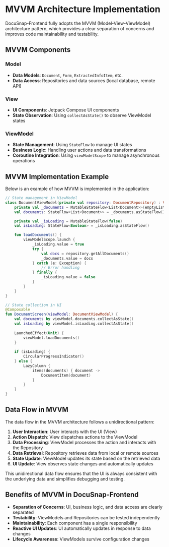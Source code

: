 # MVVM Architecture Implementation

DocuSnap-Frontend fully adopts the MVVM (Model-View-ViewModel) architecture pattern, which provides a clear separation of concerns and improves code maintainability and testability.

## MVVM Components

### Model

- **Data Models**: `Document`, `Form`, `ExtractedInfoItem`, etc.
- **Data Access**: Repositories and data sources (local database, remote API)

### View

- **UI Components**: Jetpack Compose UI components
- **State Observation**: Using `collectAsState()` to observe ViewModel states

### ViewModel

- **State Management**: Using `StateFlow` to manage UI states
- **Business Logic**: Handling user actions and data transformations
- **Coroutine Integration**: Using `viewModelScope` to manage asynchronous operations

## MVVM Implementation Example

Below is an example of how MVVM is implemented in the application:

```kotlin
// State management in ViewModel
class DocumentViewModel(private val repository: DocumentRepository) : ViewModel() {
    private val _documents = MutableStateFlow<List<Document>>(emptyList())
    val documents: StateFlow<List<Document>> = _documents.asStateFlow()

    private val _isLoading = MutableStateFlow(false)
    val isLoading: StateFlow<Boolean> = _isLoading.asStateFlow()

    fun loadDocuments() {
        viewModelScope.launch {
            _isLoading.value = true
            try {
                val docs = repository.getAllDocuments()
                _documents.value = docs
            } catch (e: Exception) {
                // Error handling
            } finally {
                _isLoading.value = false
            }
        }
    }
}

// State collection in UI
@Composable
fun DocumentScreen(viewModel: DocumentViewModel) {
    val documents by viewModel.documents.collectAsState()
    val isLoading by viewModel.isLoading.collectAsState()
    
    LaunchedEffect(Unit) {
        viewModel.loadDocuments()
    }
    
    if (isLoading) {
        CircularProgressIndicator()
    } else {
        LazyColumn {
            items(documents) { document ->
                DocumentItem(document)
            }
        }
    }
}
```

## Data Flow in MVVM

The data flow in the MVVM architecture follows a unidirectional pattern:

1. **User Interaction**: User interacts with the UI (View)
2. **Action Dispatch**: View dispatches actions to the ViewModel
3. **Data Processing**: ViewModel processes the action and interacts with the Repository
4. **Data Retrieval**: Repository retrieves data from local or remote sources
5. **State Update**: ViewModel updates its state based on the retrieved data
6. **UI Update**: View observes state changes and automatically updates

This unidirectional data flow ensures that the UI is always consistent with the underlying data and simplifies debugging and testing.

## Benefits of MVVM in DocuSnap-Frontend

- **Separation of Concerns**: UI, business logic, and data access are clearly separated
- **Testability**: ViewModels and Repositories can be tested independently
- **Maintainability**: Each component has a single responsibility
- **Reactive UI Updates**: UI automatically updates in response to data changes
- **Lifecycle Awareness**: ViewModels survive configuration changes
